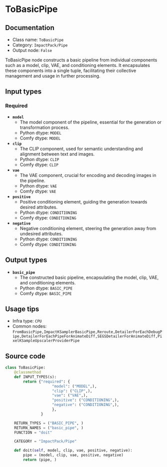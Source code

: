 # ToBasicPipe
## Documentation
- Class name: `ToBasicPipe`
- Category: `ImpactPack/Pipe`
- Output node: `False`

ToBasicPipe node constructs a basic pipeline from individual components such as a model, clip, VAE, and conditioning elements. It encapsulates these components into a single tuple, facilitating their collective management and usage in further processing.
## Input types
### Required
- **`model`**
    - The model component of the pipeline, essential for the generation or transformation process.
    - Python dtype: `MODEL`
    - Comfy dtype: `MODEL`
- **`clip`**
    - The CLIP component, used for semantic understanding and alignment between text and images.
    - Python dtype: `CLIP`
    - Comfy dtype: `CLIP`
- **`vae`**
    - The VAE component, crucial for encoding and decoding images in the pipeline.
    - Python dtype: `VAE`
    - Comfy dtype: `VAE`
- **`positive`**
    - Positive conditioning element, guiding the generation towards desired attributes.
    - Python dtype: `CONDITIONING`
    - Comfy dtype: `CONDITIONING`
- **`negative`**
    - Negative conditioning element, steering the generation away from undesired attributes.
    - Python dtype: `CONDITIONING`
    - Comfy dtype: `CONDITIONING`
## Output types
- **`basic_pipe`**
    - The constructed basic pipeline, encapsulating the model, clip, VAE, and conditioning elements.
    - Python dtype: `BASIC_PIPE`
    - Comfy dtype: `BASIC_PIPE`
## Usage tips
- Infra type: `CPU`
- Common nodes: `FromBasicPipe,ImpactKSamplerBasicPipe,Reroute,DetailerForEachDebugPipe,DetailerForEachPipeForAnimateDiff,SEGSDetailerForAnimateDiff,PixelKSampleUpscalerProviderPipe`


## Source code
```python
class ToBasicPipe:
    @classmethod
    def INPUT_TYPES(s):
        return {"required": {
                     "model": ("MODEL",),
                     "clip": ("CLIP",),
                     "vae": ("VAE",),
                     "positive": ("CONDITIONING",),
                     "negative": ("CONDITIONING",),
                     },
                }

    RETURN_TYPES = ("BASIC_PIPE", )
    RETURN_NAMES = ("basic_pipe", )
    FUNCTION = "doit"

    CATEGORY = "ImpactPack/Pipe"

    def doit(self, model, clip, vae, positive, negative):
        pipe = (model, clip, vae, positive, negative)
        return (pipe, )

```
